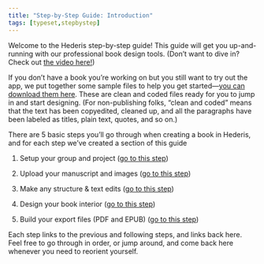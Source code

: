 ```yaml
---
title: "Step-by-Step Guide: Introduction"
tags: [typeset,stepbystep]
---
```

 
<html><body><section data-type="chapter" class="hsecchapter" data-hederis-type="hsecchapter" id="step-by-step-0" data-pi-attrs="id: step-by-step-0; data-tags: typeset,stepbystep;" role="doc-chapter" data-tags="typeset,stepbystep" data-author-name=" " data-book-title=" " title="Step-by-Step Guide: Introduction"><p class="hblkp" data-hederis-type="hblkp" id="pNpNVIfsF">Welcome to the Hederis step-by-step guide! This guide will get you up-and-running with our professional book design tools. (Don&#8217;t want to dive in? Check out&#160;<a href="https://youtu.be/KjJA1HvvEhw" target="_blank" data-hederis-type="hspana" id="pfyyNWPu4">the video here!</a>)</p><p class="hblkp" data-hederis-type="hblkp" id="pnl6649RZ">If you don&#8217;t have a book you&#8217;re working on but you still want to try out the app, we put together some sample files to help you get started&#8212;<a href="https://www.dropbox.com/s/3xy5mtwoba64kiv/hederis-step-by-step-samples.zip?dl=0" target="_blank" data-hederis-type="hspana" id="pBYveipaC">you can download them here</a>. These are clean and coded files ready for you to jump in and start designing. (For non-publishing folks, &#8220;clean and coded&#8221; means that the text has been copyedited, cleaned up, and all the paragraphs have been labeled as titles, plain text, quotes, and so on.)</p><p class="hblkp" data-hederis-type="hblkp" id="p3z601zgM">There are 5 basic steps you&#8217;ll go through when creating a book in Hederis, and for each step we&#8217;ve created a section of this guide</p><ol class="hwprnumlist" data-hederis-type="hwprnumlist" id="p6Xm3tMNt"><li class="hblkoli" data-hederis-type="hblkoli" id="liou8mpplI"><p class="hblkoli" data-hederis-type="hblklip" id="pmvaoEyLL">Setup your group and project (<a href="{% link _docs/step-by-step-1.md %}" class="hspana" data-hederis-type="hspana" id="pYYi3raLa">go to this step</a>)</p></li><li class="hblkoli" data-hederis-type="hblkoli" id="liaY4L90OG"><p class="hblkoli" data-hederis-type="hblklip" id="plEgzDed4">Upload your manuscript and images (<a href="{% link _docs/step-by-step-2.md %}" class="hspana" data-hederis-type="hspana" id="pueCOYc3N">go to this step</a>)</p></li><li class="hblkoli" data-hederis-type="hblkoli" id="liHemC4Y3C"><p class="hblkoli" data-hederis-type="hblklip" id="pID9xvdHL">Make any structure &amp; text edits (<a href="{% link _docs/step-by-step-3.md %}" class="hspana" data-hederis-type="hspana" id="poZSNyryd">go to this step</a>)</p></li><li class="hblkoli" data-hederis-type="hblkoli" id="libt2aiRMh"><p class="hblkoli" data-hederis-type="hblklip" id="pfSNnkMkT">Design your book interior (<a href="{% link _docs/step-by-step-4.md %}" class="hspana" data-hederis-type="hspana" id="pb0lutczK">go to this step</a>)</p></li><li class="hblkoli" data-hederis-type="hblkoli" id="liLjEMjqql"><p class="hblkoli" data-hederis-type="hblklip" id="pkFnWXkDJ">Build your export files (PDF and EPUB) (<a href="{% link _docs/step-by-step-5.md %}" class="hspana" data-hederis-type="hspana" id="pzryu2KMC">go to this step</a>)</p></li></ol><p class="hblkp" data-hederis-type="hblkp" id="pG0ZIVd1A">Each step links to the previous and following steps, and links back here. Feel free to go through in order, or jump around, and come back here whenever you need to reorient yourself. </p></section></body></html>
